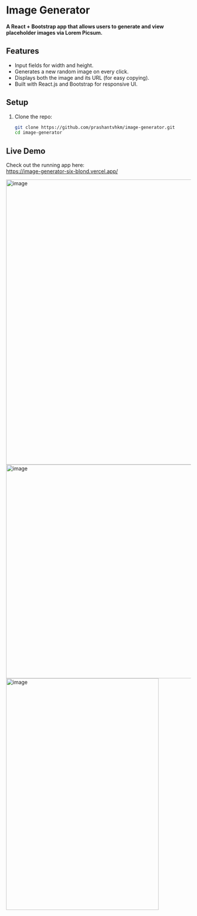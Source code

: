 # Image Generator

**A React + Bootstrap app that allows users to generate and view placeholder images via Lorem Picsum.**

## Features

- Input fields for width and height.
- Generates a new random image on every click.
- Displays both the image and its URL (for easy copying).
- Built with React.js and Bootstrap for responsive UI.

## Setup

1. Clone the repo:
   ```bash
   git clone https://github.com/prashantvhkm/image-generator.git
   cd image-generator
   ```
## Live Demo

Check out the running app here:  
https://image-generator-six-blond.vercel.app/



   <img width="630" height="778" alt="image" src="https://github.com/user-attachments/assets/762fb159-0278-437f-8d03-74eab0fb1eff" />

<img width="668" height="583" alt="image" src="https://github.com/user-attachments/assets/51e8e08f-9f08-44cb-8311-5cd0c2f454c9" />
<img width="416" height="632" alt="image" src="https://github.com/user-attachments/assets/39371e9f-64a4-4fbd-8918-950a12566114" />

